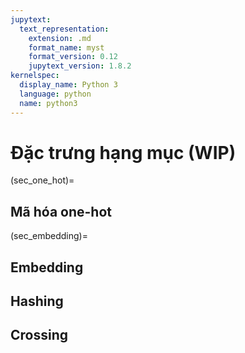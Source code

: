 ```yaml
---
jupytext:
  text_representation:
    extension: .md
    format_name: myst
    format_version: 0.12
    jupytext_version: 1.8.2
kernelspec:
  display_name: Python 3
  language: python
  name: python3
---
```


# Đặc trưng hạng mục (WIP)

(sec_one_hot)=
## Mã hóa one-hot

(sec_embedding)=
## Embedding

## Hashing

## Crossing
